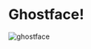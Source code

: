 # Ghostface!
![ghostface](https://user-images.githubusercontent.com/121312707/229460544-7e78805c-7f36-451d-a352-6761db55caa5.png)
